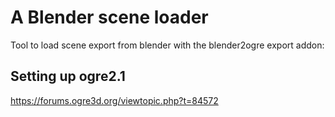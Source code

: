 # A Blender scene loader

Tool to load scene export from blender with the blender2ogre export addon:

## Setting up ogre2.1

https://forums.ogre3d.org/viewtopic.php?t=84572
